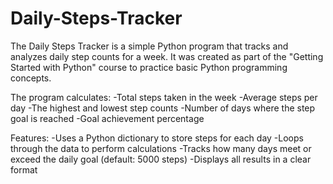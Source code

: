 # Daily-Steps-Tracker
The Daily Steps Tracker is a simple Python program that tracks and analyzes daily step counts for a week. It was created as part of the "Getting Started with Python" course to practice basic Python programming concepts.

The program calculates:
-Total steps taken in the week
-Average steps per day
-The highest and lowest step counts
-Number of days where the step goal is reached
-Goal achievement percentage

Features:
-Uses a Python dictionary to store steps for each day
-Loops through the data to perform calculations
-Tracks how many days meet or exceed the daily goal (default: 5000 steps)
-Displays all results in a clear format

